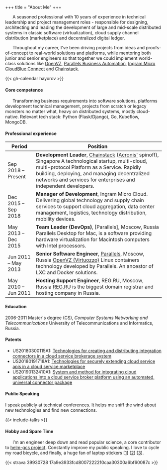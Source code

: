 +++
title = "About Me"
+++

&nbsp;&nbsp;&nbsp;&nbsp;&nbsp;&nbsp;A seasoned professional with 10 years of experience in technical leadership and project management roles - responsible for designing, architecting and leading the development of large and mid-scale distributed systems in classic software (virtualization), cloud supply channel distribution (marketplace) and decentralized digital ledger.

&nbsp;&nbsp;&nbsp;&nbsp;&nbsp;&nbsp;Throughout my career, I've been driving projects from ideas and proofs-of-concept to real-world solutions and platforms, while mentoring both junior and senior engineers so that together we could implement world-class solutions like [OpenVZ](https://openvz.org/), [Parallels Business Automation](http://download.parallels.com/summit/emea2009/presentations/Parallels_Automation_Portfolio.pdf), [Ingram Micro CloudBlue Connect](https://www.arnnet.com.au/article/664964/ingram-cloudblue-offers-connect-standalone-product/) and [Chainstack](https://chainstack.com).

{{< gh-calendar hayorov >}}

#### Core competence

&nbsp;&nbsp;&nbsp;&nbsp;&nbsp;&nbsp;Transforming business requirements into software solutions, platforms development technical management, projects from scratch or legacy monsters no matter what, heavy on distributed systems, mostly cloud-native. Relevant tech stack: Python (Flask/Django), Go, Kubeflow, MongoDB.

#### Professional experience

| Period | Position |
|----------|-------------------------------------------------------------------------|
| Sep 2018 – Present | **Development Leader**, [Chainstack](https://chainstack.com) ([Acronis'](https://acronis.com) spinoff), Singapore A technological startup, multi-cloud, multi-protocol Platform as a Service. Rapidly building, deploying, and managing decentralized networks and services for enterprises and independent developers. |
| Dec 2015 – Sep 2018 | **Manager of Development**, Ingram Micro Cloud. Delivering global technology and supply chain services to support cloud aggregation, data center management, logistics, technology distribution, mobility devices.|
| May 2013 – Deс 2015 | **Team Leader (DevOps)**, [Parallels], Moscow, Russia Parallels Desktop for Mac, is a software providing hardware virtualization for Macintosh computers with Intel processors.|
| Jun 2011 – May 2013 | **Senior Software Engineer**, [Parallels](https://parallels.com), Moscow, Russia [OpenVZ (Virtuozzo)](https://www.virtuozzo.com/) Linux containers technology developed by Parallels. An ancestor of LXC and Docker solutions.|
| May 2010 – Jun 2011 | **Hosting Support Engineer**, REG.RU, Moscow, Russia [REG.RU](https://reg.ru) is the biggest domain registrar and hosting company in Russia.|

#### Education

2006-2011 Master's degree (CS), *Computer Systems Networking and Telecommunications*
University of Telecommunications and Informatics, Russia.

#### Patents

- US20180300115A1: [Technologies for creating and distributing integration connectors in a cloud service brokerage system](https://patents.google.com/patent/US20180300115A1/en?inventor=Khaerov)
- US20180191718A1: [Technologies for securely extending cloud service apis in a cloud service marketplace](https://patents.google.com/patent/US20180191718A1/en?inventor=Khaerov&oq=inventor:Khaerov)
- US20190132410A1: [System and method for integrating cloud applications into a cloud service broker platform using an automated, universal connector package](https://patents.google.com/patent/US20190132410A1/en?inventor=Khaerov&oq=inventor:Khaerov)

#### Public Speaking

I speak publicly at technical conferences. It helps me sniff the wind about new technologies and find new connections.

{{< include-talks >}}

#### Hobby and Spare Time

&nbsp;&nbsp;&nbsp;&nbsp;&nbsp;&nbsp;I’m an engineer deep down and read popular science, a core contributor to [helm-gcs project](https://github.com/hayorov/helm-gcs). Constantly improve my public speaking. I love to cycle my road bicycle, and finally, a huge fan of laptop stickers [[1](https://twitter.com/hayorov/status/1045241072966914048/photo/1)] [[2](https://twitter.com/hayorov/status/1087288585877807104/photo/1)] [[3](https://twitter.com/hayorov/status/1035828822556528640/photo/1)].

{{< strava 39930728 17a9e3933fcd8007222210caa30300a6bf60087c >}}
